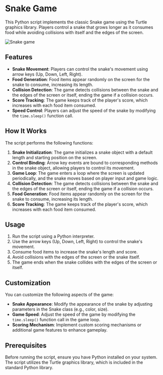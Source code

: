 # Snake Game

This Python script implements the classic Snake game using the Turtle graphics library. Players control a snake that grows longer as it consumes food while avoiding collisions with itself and the edges of the screen.

![Snake game](https://github.com/user-attachments/assets/0c22d814-f0e6-4c83-ad8a-60e1b96ec95b)



## Features

- **Snake Movement**: Players can control the snake's movement using arrow keys (Up, Down, Left, Right).
- **Food Generation**: Food items appear randomly on the screen for the snake to consume, increasing its length.
- **Collision Detection**: The game detects collisions between the snake and the edges of the screen or itself, ending the game if a collision occurs.
- **Score Tracking**: The game keeps track of the player's score, which increases with each food item consumed.
- **Speed Control**: Players can adjust the speed of the snake by modifying the `time.sleep()` function call.

## How It Works

The script performs the following functions:

1. **Snake Initialization**: The game initializes a snake object with a default length and starting position on the screen.
2. **Control Binding**: Arrow key events are bound to corresponding methods in the snake object, allowing players to control its movement.
3. **Game Loop**: The game enters a loop where the screen is updated periodically, and the snake moves based on player input and game logic.
4. **Collision Detection**: The game detects collisions between the snake and the edges of the screen or itself, ending the game if a collision occurs.
5. **Food Generation**: Food items appear randomly on the screen for the snake to consume, increasing its length.
6. **Score Tracking**: The game keeps track of the player's score, which increases with each food item consumed.

## Usage

1. Run the script using a Python interpreter.
2. Use the arrow keys (Up, Down, Left, Right) to control the snake's movement.
3. Consume food items to increase the snake's length and score.
4. Avoid collisions with the edges of the screen or the snake itself.
5. The game ends when the snake collides with the edges of the screen or itself.

## Customization

You can customize the following aspects of the game:

- **Snake Appearance**: Modify the appearance of the snake by adjusting parameters in the Snake class (e.g., color, size).
- **Game Speed**: Adjust the speed of the game by modifying the `time.sleep()` function call in the game loop.
- **Scoring Mechanism**: Implement custom scoring mechanisms or additional game features to enhance gameplay.

## Prerequisites

Before running the script, ensure you have Python installed on your system. The script utilizes the Turtle graphics library, which is included in the standard Python library.
